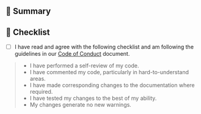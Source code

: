 <!--  
PR Title format:  
BOARD_NUMBER: TITLE_OF_WORKITEM  
Example: FEATURE ****: A great feature                                       
-->

## 🎯 Summary
<!-- PROVIDE BELOW an explanation of your changes -->

<!-- PROVIDE ABOVE an explanation of your changes -->

## 🔰 Checklist

- [ ] I have read and agree with the following checklist and am following the guidelines in our [Code of Conduct](CODE_OF_CONDUCT.md) document.

> - I have performed a self-review of my code.
> - I have commented my code, particularly in hard-to-understand areas.
> - I have made corresponding changes to the documentation where required.
> - I have tested my changes to the best of my ability.
> - My changes generate no new warnings.
